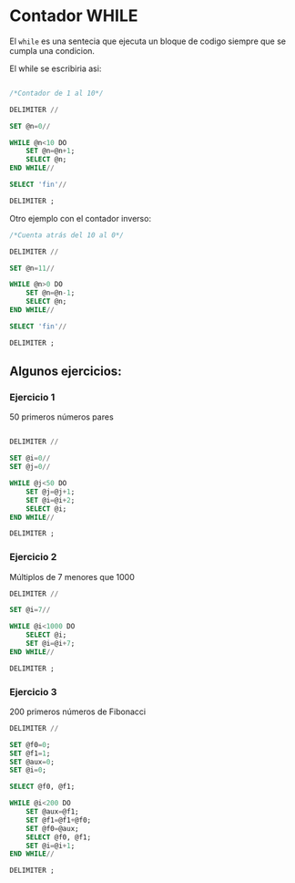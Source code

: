 # Contador WHILE

El `while` es una sentecia que ejecuta un bloque de codigo siempre que se cumpla una condicion.


El while se escribiria asi:

```sql

/*Contador de 1 al 10*/

DELIMITER //

SET @n=0//

WHILE @n<10 DO
    SET @n=@n+1;
    SELECT @n;
END WHILE//

SELECT 'fin'//

DELIMITER ;

```


Otro ejemplo con el contador inverso:

```sql
/*Cuenta atrás del 10 al 0*/

DELIMITER //

SET @n=11//

WHILE @n>0 DO
    SET @n=@n-1;
    SELECT @n;
END WHILE//

SELECT 'fin'//

DELIMITER ;
```


## Algunos ejercicios:

### Ejercicio 1

50 primeros números pares

```sql

DELIMITER //

SET @i=0//
SET @j=0//

WHILE @j<50 DO
    SET @j=@j+1;
    SET @i=@i+2;
    SELECT @i;
END WHILE//

DELIMITER ;

```


### Ejercicio 2

Múltiplos de 7 menores que 1000

```sql
DELIMITER //

SET @i=7//

WHILE @i<1000 DO
    SELECT @i;
    SET @i=@i+7;
END WHILE//

DELIMITER ;
```


### Ejercicio 3

200 primeros números de Fibonacci

```sql
DELIMITER //

SET @f0=0;
SET @f1=1;
SET @aux=0;
SET @i=0;

SELECT @f0, @f1;

WHILE @i<200 DO
    SET @aux=@f1;
    SET @f1=@f1+@f0;
    SET @f0=@aux;
    SELECT @f0, @f1;
    SET @i=@i+1;
END WHILE//

DELIMITER ;
```